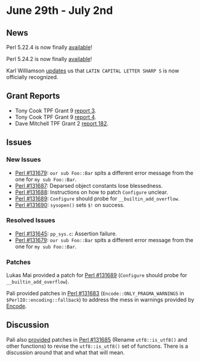 # June 29th - July 2nd

## News

Perl 5.22.4 is now finally
[available](http://nntp.perl.org/group/perl.perl5.porters/245293)!

Perl 5.24.2 is now finally
[available](http://nntp.perl.org/group/perl.perl5.porters/245292)!

Karl Williamson
[updates](http://nntp.perl.org/group/perl.perl5.porters/245280)
us that `LATIN CAPITAL LETTER SHARP S` is now officially recognized.

## Grant Reports

* Tony Cook TPF Grant 9
  [report 3](http://nntp.perl.org/group/perl.perl5.porters/245275).
* Tony Cook TPF Grant 9
  [report 4](http://nntp.perl.org/group/perl.perl5.porters/245276).
* Dave Mitchell TPF Grant 2
  [report 182](http://nntp.perl.org/group/perl.perl5.porters/245320).

## Issues

### New Issues

* [Perl #131679](http://rt.perl.org/Ticket/Display.html?id=131679):
  `our sub Foo::Bar` spits a different error message from the one for
  `my sub Foo::Bar`.
* [Perl #131687](http://rt.perl.org/Ticket/Display.html?id=131687):
  Deparsed object constants lose blessedness.
* [Perl #131688](http://rt.perl.org/Ticket/Display.html?id=131688):
  Instructions on how to patch `Configure` unclear.
* [Perl #131689](http://rt.perl.org/Ticket/Display.html?id=131689):
  `Configure` should probe for `__builtin_add_overflow`.
* [Perl #131690](http://rt.perl.org/Ticket/Display.html?id=131690):
  `sysopen()` sets `$!` on success.

### Resolved Issues

* [Perl #131645](http://rt.perl.org/Ticket/Display.html?id=131645):
  `pp_sys.c`: Assertion failure.
* [Perl #131679](http://rt.perl.org/Ticket/Display.html?id=131679):
  `our sub Foo::Bar` spits a different error message from the one for
  `my sub Foo::Bar`.

### Patches

Lukas Mai provided a patch for
[Perl #131689](http://rt.perl.org/Ticket/Display.html?id=131689)
(`Configure` should probe for` __builtin_add_overflow`).

Pali provided patches in
[Perl #131683](http://rt.perl.org/Ticket/Display.html?id=131683)
(`Encode::ONLY_PRAGMA_WARNINGS` in `$PerlIO::encoding::fallback`)
to address the mess in warnings provided by
[Encode](http://metacpan.org/pod/Encode).

## Discussion

Pali also
[provided](http://nntp.perl.org/group/perl.perl5.porters/245286)
patches in
[Perl #131685](http://rt.perl.org/Ticket/Display.html?id=131685)
(Rename `utf8::is_utf8()` and other functions) to revise the
`utf8::is_utf8()` set of functions. There is a discussion around that
and what that will mean.

